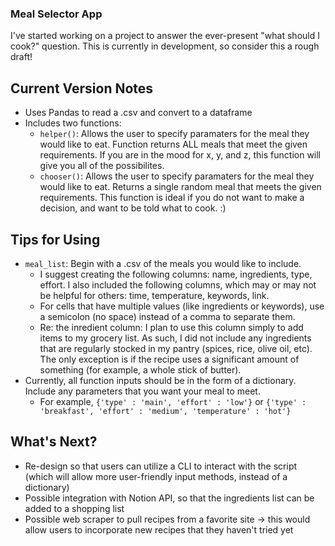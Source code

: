 ### Meal Selector App 
I've started working on a project to answer the ever-present "what should I cook?" question. This is currently in development, so consider this a rough draft!

## Current Version Notes
* Uses Pandas to read a .csv and convert to a dataframe
* Includes two functions:
    * `helper()`: Allows the user to specify paramaters for the meal they would like to eat. Function returns ALL meals that meet the given requirements. If you are in the mood for x, y, and z, this function will give you all of the possibilites. 
    * `chooser()`: Allows the user to specify paramaters for the meal they would like to eat. Returns a single random meal that meets the given requirements. This function is ideal if you do not want to make a decision, and want to be told what to cook. :)

## Tips for Using
* `meal_list`: Begin with a .csv of the meals you would like to include. 
    * I suggest creating the following columns: name, ingredients, type, effort. I also included the following columns, which may or may not be helpful for others: time, temperature, keywords, link.
    * For cells that have multiple values (like ingredients or keywords), use a semicolon (no space) instead of a comma to separate them.
    * Re: the inredient column: I plan to use this column simply to add items to my grocery list. As such, I did not include any ingredients that are regularly stocked in my pantry (spices, rice, olive oil, etc). The only exception is if the recipe uses a significant amount of something (for example, a whole stick of butter).
* Currently, all function inputs should be in the form of a dictionary. Include any parameters that you want your meal to meet.
    * For example, `{'type' : 'main', 'effort' : 'low'}` or `{'type' : 'breakfast', 'effort' : 'medium', 'temperature' : 'hot'}`

## What's Next?
* Re-design so that users can utilize a CLI to interact with the script (which will allow more user-friendly input methods, instead of a dictionary)
* Possible integration with Notion API, so that the ingredients list can be added to a shopping list
* Possible web scraper to pull recipes from a favorite site -> this would allow users to incorporate new recipes that they haven't tried yet